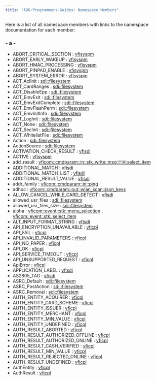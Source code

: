 ```yaml
---
title: "ADK-Programmers-Guides: Namespace Members"
---
```


Here is a list of all namespace members with links to the namespace documentation for each member:

### - a -

- ABORT_CRITICAL_SECTION : <a href="namespacevfisyspm.md#a40ea12a9b19b561cd7403fc1362c49d0a3c990105f87b91a975c3a69f082f6c20">vfisyspm</a>
- ABORT_EARLY_WAKEUP : <a href="namespacevfisyspm.md#a40ea12a9b19b561cd7403fc1362c49d0afaf2574140a1d211dddea048530e3229">vfisyspm</a>
- ABORT_HMAC_PROCESSING : <a href="namespacevfisyspm.md#a40ea12a9b19b561cd7403fc1362c49d0a170625ad571671b33659bf8259221dce">vfisyspm</a>
- ABORT_PINPAD_ENABLE : <a href="namespacevfisyspm.md#a40ea12a9b19b561cd7403fc1362c49d0ada24837b9778c85a104d0ae5a3b07d6d">vfisyspm</a>
- ABORT_SYSTEM_ERROR : <a href="namespacevfisyspm.md#a40ea12a9b19b561cd7403fc1362c49d0a3d9a09ae810d52c40b06d468866991fb">vfisyspm</a>
- ACT_AclInit : <a href="namespacesdi_1_1filesystem.md#a8bb1ef53467e4f61410d12822d922498a3b94499f650fd93b67a6d89f1420bcae">sdi::filesystem</a>
- ACT_CardRanges : <a href="namespacesdi_1_1filesystem.md#a8bb1ef53467e4f61410d12822d922498aeb9762197fdaecdeb2b76f59609636a5">sdi::filesystem</a>
- ACT_DisableEpp : <a href="namespacesdi_1_1filesystem.md#a8bb1ef53467e4f61410d12822d922498aae9ce02546bfc5b212048612e81b0825">sdi::filesystem</a>
- ACT_EmvExit : <a href="namespacesdi_1_1filesystem.md#a8bb1ef53467e4f61410d12822d922498a531ff0d0f64adc3d9a04d15f268488da">sdi::filesystem</a>
- ACT_EmvExitComplete : <a href="namespacesdi_1_1filesystem.md#a8bb1ef53467e4f61410d12822d922498a1a0540a4bf370403942cf6c61cbf5a3c">sdi::filesystem</a>
- ACT_EmvFlashPerm : <a href="namespacesdi_1_1filesystem.md#a8bb1ef53467e4f61410d12822d922498af5c01ad9c75206913bc3a8494842e468">sdi::filesystem</a>
- ACT_EmvInitInfo : <a href="namespacesdi_1_1filesystem.md#a8bb1ef53467e4f61410d12822d922498ae62045a4320284f9bc06396b757bf777">sdi::filesystem</a>
- ACT_LogInit : <a href="namespacesdi_1_1filesystem.md#a8bb1ef53467e4f61410d12822d922498a3e449095c7a30b5021d4675cde6d19c3">sdi::filesystem</a>
- ACT_None : <a href="namespacesdi_1_1filesystem.md#a8bb1ef53467e4f61410d12822d922498a56fb111b33a737bdddf89dd9568687df">sdi::filesystem</a>
- ACT_SecInit : <a href="namespacesdi_1_1filesystem.md#a8bb1ef53467e4f61410d12822d922498a3938f7524a0b71efd9adfd59a5f35f83">sdi::filesystem</a>
- ACT_WhitelistFile : <a href="namespacesdi_1_1filesystem.md#a8bb1ef53467e4f61410d12822d922498ab4b30277a00cda99b05dac98fe652c2f">sdi::filesystem</a>
- Action : <a href="namespacesdi_1_1filesystem.md#a8bb1ef53467e4f61410d12822d922498">sdi::filesystem</a>
- ActionSource : <a href="namespacesdi_1_1filesystem.md#a69f0011e8e844cb97a3507c1da3aa656">sdi::filesystem</a>
- ACTIVATION_CHECK_RESULT : <a href="namespacevfisdi.md#ac9842112c341daedac40f79bbfdd65a4a41651c4f9cb18ef3456925fdbe1e9fa5">vfisdi</a>
- ACTIVE : <a href="namespacevfisyspm.md#ad6865f9a76c1985e26c2e86719fc674aa33cf1d8ef1d06ee698a7fabf40eb3a7f">vfisyspm</a>
- add_result : <a href="namespacevficom_1_1cmdparam_1_1in_1_1stk__write_1_1msg_1_1tr_1_1select__item.md#a279e633341df7c5aa4d6921f2c3fbd70">vficom::cmdparam::in::stk_write::msg::tr::select_item</a>
- ADDITIONAL_MATCH : <a href="namespacevfisdi.md#ac9842112c341daedac40f79bbfdd65a4a80702b8bed3216c07aa987bc736dc5d3">vfisdi</a>
- ADDITIONAL_MATCH_LIST : <a href="namespacevfisdi.md#ac9842112c341daedac40f79bbfdd65a4ada2dcc7117e271ec14668a9feb1b63c5">vfisdi</a>
- ADDITIONAL_RESULT_VALUE : <a href="namespacevfisdi.md#ac9842112c341daedac40f79bbfdd65a4ae59659f2d0cb95110af107dcf5bb819c">vfisdi</a>
- addr_family : <a href="namespacevficom_1_1cmdparam_1_1in_1_1ping.md#a8da131bd7b2090ec245661c0d77811c4">vficom::cmdparam::in::ping</a>
- adhoc : <a href="namespacevficom_1_1cmdparam_1_1out_1_1wlan__scan_1_1json__keys.md#ad5782227c6fa2d04025869eadd49edd0">vficom::cmdparam::out::wlan_scan::json_keys</a>
- ALLOW_CANCEL_WHILE_CARD_DETECT : <a href="namespacevfisdi.md#ac9842112c341daedac40f79bbfdd65a4aa858d18134462414c312732705b40845">vfisdi</a>
- allowed_usr_files : <a href="namespacesdi_1_1filesystem.md#af64ea9fc2f13d8f3be606630ef0436cd">sdi::filesystem</a>
- allowed_usr_files_size : <a href="namespacesdi_1_1filesystem.md#a8ab079877b3d40867b387ea29bf1db93">sdi::filesystem</a>
- alpha : <a href="namespacevficom_1_1event_1_1stk_1_1menu__selection.md#a249be8d05032634deb42b1e5fea747d8">vficom::event::stk::menu_selection</a> , <a href="namespacevficom_1_1event_1_1stk_1_1select__item.md#a249be8d05032634deb42b1e5fea747d8">vficom::event::stk::select_item</a>
- ALT_INPUT_FORMAT_STRING : <a href="namespacevfisdi.md#ac9842112c341daedac40f79bbfdd65a4a241b78af1dd1c64ef9478b5f52dfafac">vfisdi</a>
- API_ENCRYPTION_UNAVAILABLE : <a href="namespacevficpl.md#a6aec14d1e03f2a2bf43eeae11b6a0ca4a4296511c7cae9476c435c04c468e794e">vficpl</a>
- API_FAIL : <a href="namespacevficpl.md#a6aec14d1e03f2a2bf43eeae11b6a0ca4af9bef427ea9e87e17c542097262b2d9c">vficpl</a>
- API_INVALID_PARAMETERS : <a href="namespacevficpl.md#a6aec14d1e03f2a2bf43eeae11b6a0ca4aeb92fc9c99ff9c6c460a2ed82e1b8716">vficpl</a>
- API_NO_PAPER : <a href="namespacevficpl.md#a6aec14d1e03f2a2bf43eeae11b6a0ca4ae3326934d0cb3f4d23c8ef7a04ce52b3">vficpl</a>
- API_OK : <a href="namespacevficpl.md#a6aec14d1e03f2a2bf43eeae11b6a0ca4aac6ea7cce7cfe7b490e5c7e9683c4356">vficpl</a>
- API_SERVICE_TIMEOUT : <a href="namespacevficpl.md#a6aec14d1e03f2a2bf43eeae11b6a0ca4a8aadbd1dd596c4cad93bbb5bdd6c14c9">vficpl</a>
- API_UNSUPPORTED_REQUEST : <a href="namespacevficpl.md#a6aec14d1e03f2a2bf43eeae11b6a0ca4a77594044bb3a17ab6cce09dd1232bcda">vficpl</a>
- ApiError : <a href="namespacevficpl.md#a6aec14d1e03f2a2bf43eeae11b6a0ca4">vficpl</a>
- APPLICATION_LABEL : <a href="namespacevfisdi.md#ac9842112c341daedac40f79bbfdd65a4a7b471bc707cb45bb620801e86dfe61ce">vfisdi</a>
- AS2805_TAG : <a href="namespacevfisdi.md#ac9842112c341daedac40f79bbfdd65a4aa2bedc2bcd3baba6ad25773d72582bfa">vfisdi</a>
- ASRC_Default : <a href="namespacesdi_1_1filesystem.md#a69f0011e8e844cb97a3507c1da3aa656a741d7fd60e2d656f4d4b71f9a29e79df">sdi::filesystem</a>
- ASRC_PostAction : <a href="namespacesdi_1_1filesystem.md#a69f0011e8e844cb97a3507c1da3aa656a3c65ad6d8cd1e0a6bcd6852569b3b0d9">sdi::filesystem</a>
- ASRC_Removal : <a href="namespacesdi_1_1filesystem.md#a69f0011e8e844cb97a3507c1da3aa656a49f1485000653c3415ca12d3b95637c5">sdi::filesystem</a>
- AUTH_ENTITY_ACQUIRER : <a href="namespacevficpl.md#abf880d7292973573c80d9fd18ea77453a7e302c6b734137707dfe0e21fd7e3a39">vficpl</a>
- AUTH_ENTITY_CARD_SCHEME : <a href="namespacevficpl.md#abf880d7292973573c80d9fd18ea77453a7de55871016aee7b476dca6297852ab9">vficpl</a>
- AUTH_ENTITY_ISSUER : <a href="namespacevficpl.md#abf880d7292973573c80d9fd18ea77453a6e17f5499de4132067c9d89914aae499">vficpl</a>
- AUTH_ENTITY_MERCHANT : <a href="namespacevficpl.md#abf880d7292973573c80d9fd18ea77453a44efc0ba541427fbd13046e3947413a8">vficpl</a>
- AUTH_ENTITY_MIN_VALUE : <a href="namespacevficpl.md#abf880d7292973573c80d9fd18ea77453ac1d44979f9e4d61f5665842ae60d1d77">vficpl</a>
- AUTH_ENTITY_UNDEFINED : <a href="namespacevficpl.md#abf880d7292973573c80d9fd18ea77453a2a5e1608827ba47ba87f1e4078e24f91">vficpl</a>
- AUTH_RESULT_ABORTED : <a href="namespacevficpl.md#a87ba9bd5edfd749f4729620dbadd5fceaae3961729e7ceaed899d2fed1e343f5e">vficpl</a>
- AUTH_RESULT_AUTHORIZED_OFFLINE : <a href="namespacevficpl.md#a87ba9bd5edfd749f4729620dbadd5fceaed5a15f881bd37b4c9cab122342a2acc">vficpl</a>
- AUTH_RESULT_AUTHORIZED_ONLINE : <a href="namespacevficpl.md#a87ba9bd5edfd749f4729620dbadd5fcea4d44bf75d544f749d365460565869af6">vficpl</a>
- AUTH_RESULT_CASH_VERIFIED : <a href="namespacevficpl.md#a87ba9bd5edfd749f4729620dbadd5fcea5225877e26989921a6e46138cb7e2153">vficpl</a>
- AUTH_RESULT_MIN_VALUE : <a href="namespacevficpl.md#a87ba9bd5edfd749f4729620dbadd5fcea844d7e8f9402ac043df58f084eda0469">vficpl</a>
- AUTH_RESULT_REJECTED_ONLINE : <a href="namespacevficpl.md#a87ba9bd5edfd749f4729620dbadd5fcea6f0a10fdb47368de754a4692d8e251f2">vficpl</a>
- AUTH_RESULT_UNDEFINED : <a href="namespacevficpl.md#a87ba9bd5edfd749f4729620dbadd5fcea01842cc50c96d8ebcce3899f7a6be8e8">vficpl</a>
- AuthEntity : <a href="namespacevficpl.md#abf880d7292973573c80d9fd18ea77453">vficpl</a>
- AuthResult : <a href="namespacevficpl.md#a87ba9bd5edfd749f4729620dbadd5fce">vficpl</a>
